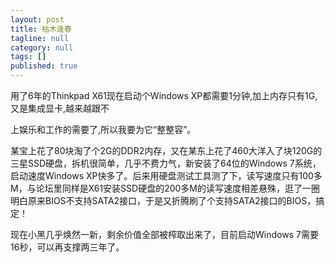 ```yaml
---
layout: post
title: 枯木逢春
tagline: null
category: null
tags: []
published: true
---
```

用了6年的Thinkpad X61现在启动个Windows XP都需要1分钟,加上内存只有1G,又是集成显卡,越来越跟不

上娱乐和工作的需要了,所以我要为它“整整容”。

某宝上花了80块淘了个2G的DDR2内存，又在某东上花了460大洋入了块120G的三星SSD硬盘，拆机很简单，几乎不费力气，新安装了64位的Windows 7系统，启动速度Windows XP快多了。后来用硬盘测试工具测了下，读写速度只有100多M，与论坛里同样是X61安装SSD硬盘的200多M的读写速度相差悬殊，逛了一圈明白原来BIOS不支持SATA2接口，于是又折腾刷了个支持SATA2接口的BIOS，搞定！

现在小黑几乎焕然一新，剩余价值全部被榨取出来了，目前启动Windows 7需要16秒，可以再支撑两三年了。